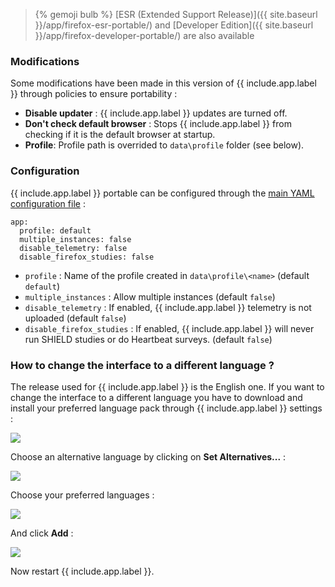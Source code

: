> {% gemoji bulb %} [ESR (Extended Support Release)]({{ site.baseurl }}/app/firefox-esr-portable/) and [Developer Edition]({{ site.baseurl }}/app/firefox-developer-portable/) are also available

### Modifications

Some modifications have been made in this version of {{ include.app.label }} through policies to ensure portability :

* **Disable updater** : {{ include.app.label }} updates are turned off.
* **Don't check default browser** : Stops {{ include.app.label }} from checking if it is the default browser at startup.
* **Profile**: Profile path is overrided to `data\profile` folder (see below).

### Configuration

{{ include.app.label }} portable can be configured through the [main YAML configuration file](/doc/configuration/) :

<div class="language-yml highlighter-rouge"><div class="highlight"><pre class="highlight"><code>app:
  profile: default
  multiple_instances: false
  disable_telemetry: false
  disable_firefox_studies: false
</code></pre></div></div>

* `profile` : Name of the profile created in `data\profile\<name>` (default `default`)
* `multiple_instances` : Allow multiple instances (default `false`)
* `disable_telemetry` : If enabled, {{ include.app.label }} telemetry is not uploaded (default `false`)
* `disable_firefox_studies` : If enabled, {{ include.app.label }} will never run SHIELD studies or do Heartbeat surveys. (default `false`)

### How to change the interface to a different language ?

The release used for {{ include.app.label }} is the English one. If you want to change the interface to a different language you have to download and install your preferred language pack through {{ include.app.label }} settings :

![](/img/app/firefox/firefox-change-lang-01.png)

Choose an alternative language by clicking on **Set Alternatives...** :

![](/img/app/firefox/firefox-change-lang-02.png)

Choose your preferred languages :

![](/img/app/firefox/firefox-change-lang-03.png)

And click **Add** :

![](/img/app/firefox/firefox-change-lang-04.png)

Now restart {{ include.app.label }}.